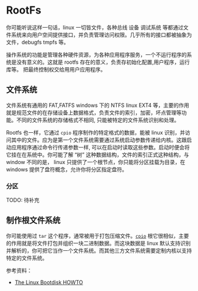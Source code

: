 # RootFs

你可能听说这样一句话，linux 一切皆文件，各种总线 设备 调试系统 等都通过文件系统来向用户空间提供接口，并负责管理访问权限。几乎所有的接口都被抽象为文件，debugfs tmpfs 等。

操作系统的功能是管理各种硬件资源，为各种应用程序服务，一个不运行程序的系统是没有意义的。这就是 rootfs 存在的意义，负责存初始化配置,用户程序，运行库等。 把最终控制权交给用用户应用程序。

## 文件系统

文件系统有通用的 FAT,FATFS windows 下的 NTFS linux EXT4 等，主要的作用就是规范文件的在存储设备上数据格式，负责文件的索引，加密，坏点管理等功能。不同的文件系统的存储格式不相同, 只能被特定的文件系统识别和处理。

Rootfs 也一样，它通过 `cpio` 程序制作的特定格式的数据，能被 linux 识别，并访问其中的文件。应为是第一个文件系统需要通过系统启动参数传递给内核。这跟启动应用程序通过命令行传递参数一样, 可以在启动时读取这些参数。启动时便会将它挂在在系统中。你可能了解 “树” 这种数据结构，文件的索引正式这种结构，与 window 不同的是， linux 只提供了一个根节点，你只能将分区挂载为目录，在 windows 提供了盘符概念，允许你将分区指定盘符。

### 分区

TODO: 待补充

## 制作根文件系统

你可能使用过 `tar` 这个程序，通常被用于打包压缩文件。[`cpio`](https://www.linuxjournal.com/article/1213) 根它很相似，主要的作用就是将文件打包并组织一块二进制数据。而这块数据是 linux 默认支持识别并解析的，你可把它当作一个文件系统。而其他三方文件系统需要定制内核以支持特定的文件系统。

参考资料：
- [The Linux Bootdisk HOWTO](https://tldp.org/HOWTO/Bootdisk-HOWTO/index.html)
